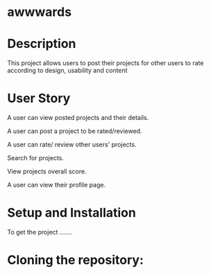 # awwwards

# Description
This project allows users to post their projects for other users to rate according to design, usability and content
# User Story
A user can view posted projects and their details.

A user can post a project to be rated/reviewed.

A user can rate/ review other users' projects.

Search for projects.

View projects overall score.

A user can view their profile page.
# Setup and Installation
To get the project .......

# Cloning the repository:
